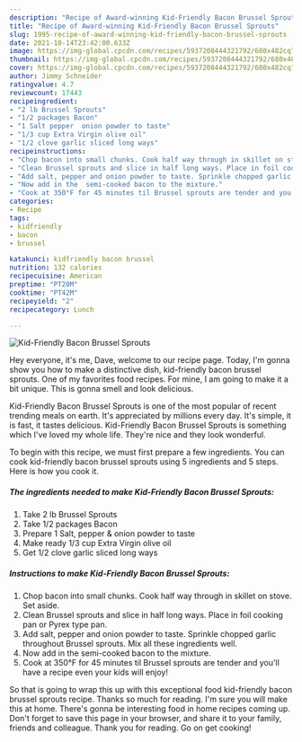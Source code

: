 ```yaml
---
description: "Recipe of Award-winning Kid-Friendly Bacon Brussel Sprouts"
title: "Recipe of Award-winning Kid-Friendly Bacon Brussel Sprouts"
slug: 1995-recipe-of-award-winning-kid-friendly-bacon-brussel-sprouts
date: 2021-10-14T23:42:00.633Z
image: https://img-global.cpcdn.com/recipes/5937208444321792/680x482cq70/kid-friendly-bacon-brussel-sprouts-recipe-main-photo.jpg
thumbnail: https://img-global.cpcdn.com/recipes/5937208444321792/680x482cq70/kid-friendly-bacon-brussel-sprouts-recipe-main-photo.jpg
cover: https://img-global.cpcdn.com/recipes/5937208444321792/680x482cq70/kid-friendly-bacon-brussel-sprouts-recipe-main-photo.jpg
author: Jimmy Schneider
ratingvalue: 4.7
reviewcount: 17443
recipeingredient:
- "2 lb Brussel Sprouts"
- "1/2 packages Bacon"
- "1 Salt pepper  onion powder to taste"
- "1/3 cup Extra Virgin olive oil"
- "1/2 clove garlic sliced long ways"
recipeinstructions:
- "Chop bacon into small chunks. Cook half way through in skillet on stove. Set aside."
- "Clean Brussel sprouts and slice in half long ways. Place in foil cooking pan or Pyrex type pan."
- "Add salt, pepper and onion powder to taste. Sprinkle chopped garlic throughout Brussel sprouts. Mix all these ingredients well."
- "Now add in the  semi-cooked bacon to the mixture."
- "Cook at 350°F for 45 minutes til Brussel sprouts are tender and you'll have a recipe even your kids will enjoy!"
categories:
- Recipe
tags:
- kidfriendly
- bacon
- brussel

katakunci: kidfriendly bacon brussel 
nutrition: 132 calories
recipecuisine: American
preptime: "PT20M"
cooktime: "PT42M"
recipeyield: "2"
recipecategory: Lunch

---
```



![Kid-Friendly Bacon Brussel Sprouts](https://img-global.cpcdn.com/recipes/5937208444321792/680x482cq70/kid-friendly-bacon-brussel-sprouts-recipe-main-photo.jpg)

Hey everyone, it's me, Dave, welcome to our recipe page. Today, I'm gonna show you how to make a distinctive dish, kid-friendly bacon brussel sprouts. One of my favorites food recipes. For mine, I am going to make it a bit unique. This is gonna smell and look delicious.



Kid-Friendly Bacon Brussel Sprouts is one of the most popular of recent trending meals on earth. It's appreciated by millions every day. It's simple, it is fast, it tastes delicious. Kid-Friendly Bacon Brussel Sprouts is something which I've loved my whole life. They're nice and they look wonderful.


To begin with this recipe, we must first prepare a few ingredients. You can cook kid-friendly bacon brussel sprouts using 5 ingredients and 5 steps. Here is how you cook it.

<!--inarticleads1-->

##### The ingredients needed to make Kid-Friendly Bacon Brussel Sprouts:

1. Take 2 lb Brussel Sprouts
1. Take 1/2 packages Bacon
1. Prepare 1 Salt, pepper & onion powder to taste
1. Make ready 1/3 cup Extra Virgin olive oil
1. Get 1/2 clove garlic sliced long ways




<!--inarticleads2-->

##### Instructions to make Kid-Friendly Bacon Brussel Sprouts:

1. Chop bacon into small chunks. Cook half way through in skillet on stove. Set aside.
1. Clean Brussel sprouts and slice in half long ways. Place in foil cooking pan or Pyrex type pan.
1. Add salt, pepper and onion powder to taste. Sprinkle chopped garlic throughout Brussel sprouts. Mix all these ingredients well.
1. Now add in the  semi-cooked bacon to the mixture.
1. Cook at 350°F for 45 minutes til Brussel sprouts are tender and you'll have a recipe even your kids will enjoy!




So that is going to wrap this up with this exceptional food kid-friendly bacon brussel sprouts recipe. Thanks so much for reading. I'm sure you will make this at home. There's gonna be interesting food in home recipes coming up. Don't forget to save this page in your browser, and share it to your family, friends and colleague. Thank you for reading. Go on get cooking!
